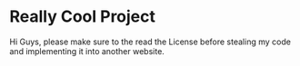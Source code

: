 # Really Cool Project
Hi Guys, please make sure to the read the License before stealing my code and implementing it into another website.